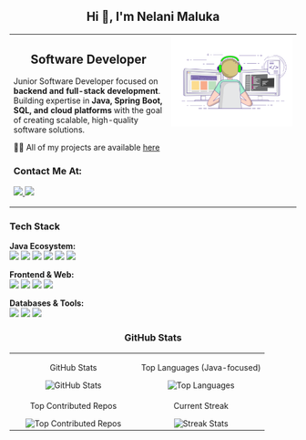   <h2 align="center">Hi 👋, I'm Nelani Maluka</h2>

<div>
<table width="100%" border="0" cellpadding="0" cellspacing="0" style="border-collapse: collapse;"> 
   <tr valign="top">
    <td style="vertical-align: top; width:55%">
  <h2 align="center">Software Developer</h2>
  <p>
    Junior Software Developer focused on <strong>backend and full-stack development</strong>.  
    Building expertise in <strong>Java, Spring Boot, SQL, and cloud platforms</strong>  
    with the goal of creating scalable, high-quality software solutions.
  </p>

  <p>👨‍💻 All of my projects are available 
    <a href="https://github.com/NelaniMaluka?tab=repositories">here</a>
  </p>

  <h3 align="left">Contact Me At:</h3>
  <p>
    <a href="mailto:malukanelani@gmail.com">
      <img src="https://img.shields.io/badge/Email-D14836?style=for-the-badge&logo=gmail&logoColor=white"/>
    </a>
    <a href="https://www.linkedin.com/in/nelani-maluka/" target="_blank">
      <img src="https://img.shields.io/badge/LinkedIn-0077B5?style=for-the-badge&logo=linkedin&logoColor=white"/>
    </a>
  </p>
</td>
    <td style="vertical-align: top;" width="45%">
      <img alt="Coding" width="100%" src="https://raw.githubusercontent.com/devSouvik/devSouvik/master/gif3.gif">
    </td>
  </tr>
</table>
</div>

<div>
 <h3 align="left">Tech Stack</h3>

<strong>Java Ecosystem:</strong><br>
<img src="https://img.shields.io/badge/Java-%23ED8B00.svg?style=for-the-badge&logo=openjdk&logoColor=white"/>
<img src="https://img.shields.io/badge/Spring%20Boot-%236DB33F.svg?style=for-the-badge&logo=springboot&logoColor=white"/>
<img src="https://img.shields.io/badge/Spring%20Data%20JPA-%230DB14B.svg?style=for-the-badge&logo=spring&logoColor=white"/>
<img src="https://img.shields.io/badge/Hibernate-59666C?style=for-the-badge&logo=hibernate&logoColor=white"/>
<img src="https://img.shields.io/badge/Maven-C71A36?style=for-the-badge&logo=apachemaven&logoColor=white"/>
<img src="https://img.shields.io/badge/JavaMail-007396?style=for-the-badge&logo=java&logoColor=white"/>

<strong>Frontend & Web:</strong><br>
<img src="https://img.shields.io/badge/React-20232A?style=for-the-badge&logo=react&logoColor=61DAFB"/>
<img src="https://img.shields.io/badge/JavaScript-%23323330.svg?style=for-the-badge&logo=javascript&logoColor=%23F7DF1E"/>
<img src="https://img.shields.io/badge/HTML5-%23E34F26.svg?style=for-the-badge&logo=html5&logoColor=white"/>
<img src="https://img.shields.io/badge/CSS3-%231572B6.svg?style=for-the-badge&logo=css3&logoColor=white"/>

<strong>Databases & Tools:</strong><br>
<img src="https://img.shields.io/badge/Microsoft%20SQL%20Server-CC2927?style=for-the-badge&logo=microsoft%20sql%20server&logoColor=white"/>
<img src="https://img.shields.io/badge/MySQL-4479A1.svg?style=for-the-badge&logo=mysql&logoColor=white"/>
<img src="https://img.shields.io/badge/Azure%20DevOps-0078D7?style=for-the-badge&logo=azure-devops&logoColor=white"/>

</div>

<h3 align="center">GitHub Stats</h3>

<table width="100%" border="0" cellpadding="0" cellspacing="0">
  <tr>
    <td width="50%" align="center">
      <p>GitHub Stats</p>
      <img src="https://github-readme-stats.vercel.app/api?username=nelanimaluka&show_icons=true&locale=en&theme=tokyonight" alt="GitHub Stats" />
    </td>
    <td width="50%" align="center">
      <p>Top Languages (Java-focused)</p>
      <img src="https://github-readme-stats.vercel.app/api/top-langs?username=nelanimaluka&show_icons=true&locale=en&layout=compact" alt="Top Languages" />
    </td>
  </tr>
  <tr>
    <td width="50%" align="center">
      <p>Top Contributed Repos</p>
      <img src="https://github-contributor-stats.vercel.app/api?username=nelanimaluka&limit=5&theme=flat&combine_all_yearly_contributions=true" alt="Top Contributed Repos" />
    </td>
    <td width="50%" align="center">
      <p>Current Streak</p>
      <img src="https://github-readme-streak-stats.herokuapp.com/?user=nelanimaluka&theme=tokyonight" alt="Streak Stats" />
    </td>
  </tr>
</table>





